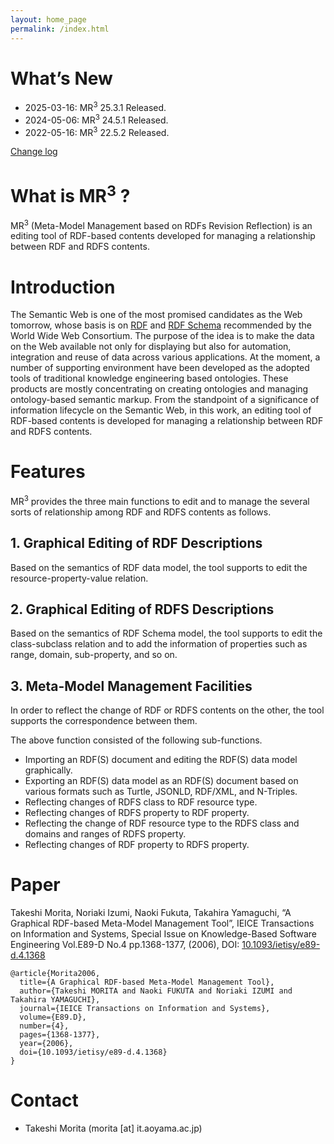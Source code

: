 ```yaml
---
layout: home_page
permalink: /index.html
---
```


# What’s New
* 2025-03-16: MR<sup>3</sup> 25.3.1 Released.
* 2024-05-06: MR<sup>3</sup> 24.5.1 Released.
* 2022-05-16: MR<sup>3</sup> 22.5.2 Released.

[Change log](https://github.com/mr-3/MR3/commits/master)

# What is MR<sup>3</sup> ?
MR<sup>3</sup> (Meta-Model Management based on RDFs Revision Reflection) is an editing tool of RDF-based contents developed for managing a relationship between RDF and RDFS contents.

# Introduction
The Semantic Web is one of the most promised candidates as the Web tomorrow, whose basis is on [RDF](http://www.w3.org/TR/rdf-syntax-grammar/) and [RDF Schema](http://www.w3.org/TR/rdf-schema/) recommended by the World Wide Web Consortium. The purpose of the idea is to make the data on the Web available not only for displaying but also for automation, integration and reuse of data across various applications. At the moment, a number of supporting environment have been developed as the adopted tools of traditional knowledge engineering based ontologies. These products are mostly concentrating on creating ontologies and managing ontology-based semantic markup. From the standpoint of a significance of information lifecycle on the Semantic Web, in this work, an editing tool of RDF-based contents is developed for managing a relationship between RDF and RDFS contents.

# Features
MR<sup>3</sup> provides the three main functions to edit and to manage the several sorts of relationship among RDF and RDFS contents as follows.

## 1. Graphical Editing of RDF Descriptions
Based on the semantics of RDF data model, the tool supports to edit the resource-property-value relation.

## 2. Graphical Editing of RDFS Descriptions
Based on the semantics of RDF Schema model, the tool supports to edit the class-subclass relation and to add the information of properties such as range, domain, sub-property, and so on.

## 3. Meta-Model Management Facilities
In order to reflect the change of RDF or RDFS contents on the other, the tool supports the correspondence between them.

The above function consisted of the following sub-functions.

* Importing an RDF(S) document and editing the RDF(S) data model graphically.
* Exporting an RDF(S) data model as an RDF(S) document based on various formats such as Turtle, JSONLD, RDF/XML, and N-Triples.
* Reflecting changes of RDFS class to RDF resource type.
* Reflecting changes of RDFS property to RDF property.
* Reflecting the change of RDF resource type to the RDFS class and domains and ranges of RDFS property.
* Reflecting changes of RDF property to RDFS property.

# Paper
Takeshi Morita, Noriaki Izumi, Naoki Fukuta, Takahira Yamaguchi, “A Graphical RDF-based Meta-Model Management Tool”, IEICE Transactions on Information and Systems, Special Issue on Knowledge-Based Software Engineering Vol.E89-D No.4 pp.1368-1377, (2006), DOI: [10.1093/ietisy/e89-d.4.1368](http://doi.org/10.1093/ietisy/e89-d.4.1368)

```
@article{Morita2006,
  title={A Graphical RDF-based Meta-Model Management Tool},
  author={Takeshi MORITA and Naoki FUKUTA and Noriaki IZUMI and Takahira YAMAGUCHI},
  journal={IEICE Transactions on Information and Systems},
  volume={E89.D},
  number={4},
  pages={1368-1377},
  year={2006},
  doi={10.1093/ietisy/e89-d.4.1368}
}
```

# Contact
* Takeshi Morita (morita [at] it.aoyama.ac.jp)
